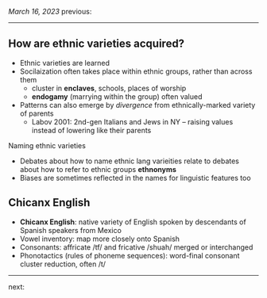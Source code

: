 *March 16, 2023*
previous:

---

## How are ethnic varieties acquired?
- Ethnic varieties are learned
- Socilaization often takes place within ethnic groups, rather than across them
	- cluster in **enclaves**, schools, places of worship
	- **endogamy** (marrying within the group) often valued
- Patterns can also emerge by *divergence* from ethnically-marked variety of parents
	- Labov 2001: 2nd-gen Italians and Jews in NY – raising values instead of lowering like their parents

Naming ethnic varieties
- Debates about how to name ethnic lang varieities relate to debates about how to refer to ethnic groups **ethnonyms**
- Biases are sometimes reflected in the names for linguistic features too

## Chicanx English
- **Chicanx English**: native variety of English spoken by descendants of Spanish speakers from Mexico
- Vowel inventory:  map more closely onto Spanish
- Consonants: affricate /tf/ and fricative /shuah/ merged or interchanged
- Phonotactics (rules of phoneme sequences): word-final consonant cluster reduction, often /t/ 




---




next:
